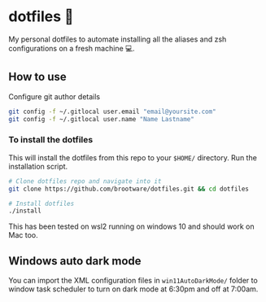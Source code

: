 # dotfiles 🧰

My personal dotfiles to automate installing all the aliases and zsh configurations on a fresh machine 💻.


## How to use

Configure git author details

```zsh
git config -f ~/.gitlocal user.email "email@yoursite.com"
git config -f ~/.gitlocal user.name "Name Lastname"
```

### To install the dotfiles

This will install the dotfiles from this repo to your `$HOME/` directory.
Run the installation script.

```zsh
# Clone dotfiles repo and navigate into it
git clone https://github.com/brootware/dotfiles.git && cd dotfiles

# Install dotfiles
./install
```

This has been tested on wsl2 running on windows 10 and should work on Mac too.

## Windows auto dark mode

You can import the XML configuration files in `win11AutoDarkMode/` folder to window task scheduler to turn on dark mode at 6:30pm and off at 7:00am.